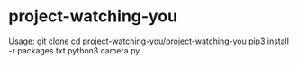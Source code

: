 # project-watching-you
Usage:
git clone
cd project-watching-you/project-watching-you
pip3 install -r packages.txt
python3 camera.py
